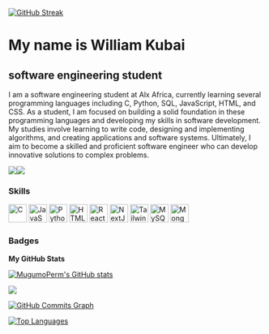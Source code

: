 [![GitHub Streak](https://streak-stats.demolab.com?user=MugumoPerm&theme=git-dark)](https://git.io/streak-stats)

My name is William Kubai
===============================

software engineering student
----------------------------

I am a software engineering student at Alx Africa, currently learning several programming languages including C, Python, SQL, JavaScript, HTML, and CSS. As a student, I am focused on building a solid foundation in these programming languages and developing my skills in software development. My studies involve learning to write code, designing and implementing algorithms, and creating applications and software systems. Ultimately, I aim to become a skilled and proficient software engineer who can develop innovative solutions to complex problems.


<a href="https://www.github.com/MugumoPerm" target="_blank" rel="noreferrer"><img
src="https://img.shields.io/github/followers/MugumoPerm?logo=github&style=for-the-badge&color=0891b2&labelColor=1c1917" /></a><a href="https://www.twitter.com/theetwin32" target="_blank" rel="noreferrer"><img
src="https://img.shields.io/twitter/follow/williamkubai2?logo=twitter&style=for-the-badge&color=0891b2&labelColor=1c1917"
/></a>

### Skills


<p align="left">
<a href="https://docs.microsoft.com/en-us/cpp/?view=msvc-170" target="_blank" rel="noreferrer"><img src="https://raw.githubusercontent.com/danielcranney/readme-generator/main/public/icons/skills/c-colored.svg" width="36" height="36" alt="C" /></a>
<a href="https://developer.mozilla.org/en-US/docs/Web/JavaScript" target="_blank" rel="noreferrer"><img src="https://raw.githubusercontent.com/danielcranney/readme-generator/main/public/icons/skills/javascript-colored.svg" width="36" height="36" alt="JavaScript" /></a>
<a href="https://www.python.org/" target="_blank" rel="noreferrer"><img src="https://raw.githubusercontent.com/danielcranney/readme-generator/main/public/icons/skills/python-colored.svg" width="36" height="36" alt="Python" /></a>
<a href="https://developer.mozilla.org/en-US/docs/Glossary/HTML5" target="_blank" rel="noreferrer"><img src="https://raw.githubusercontent.com/danielcranney/readme-generator/main/public/icons/skills/html5-colored.svg" width="36" height="36" alt="HTML5" /></a>
<a href="https://reactjs.org/" target="_blank" rel="noreferrer"><img src="https://raw.githubusercontent.com/danielcranney/readme-generator/main/public/icons/skills/react-colored.svg" width="36" height="36" alt="React" /></a>
<a href="https://nextjs.org/docs" target="_blank" rel="noreferrer"><img src="https://raw.githubusercontent.com/danielcranney/readme-generator/main/public/icons/skills/nextjs-colored.svg" width="36" height="36" alt="NextJs" /></a>
<a href="https://tailwindcss.com/" target="_blank" rel="noreferrer"><img src="https://raw.githubusercontent.com/danielcranney/readme-generator/main/public/icons/skills/tailwindcss-colored.svg" width="36" height="36" alt="TailwindCSS" /></a>
<a href="https://www.mysql.com/" target="_blank" rel="noreferrer"><img src="https://raw.githubusercontent.com/danielcranney/readme-generator/main/public/icons/skills/mysql-colored.svg" width="36" height="36" alt="MySQL" /></a>
<a href="https://www.mongodb.com/" target="_blank" rel="noreferrer"><img src="https://raw.githubusercontent.com/danielcranney/readme-generator/main/public/icons/skills/mongodb-colored.svg" width="36" height="36" alt="MongoDB" /></a>
</p>

### Badges

<b>My GitHub Stats</b>

<a href="http://www.github.com/MugumoPerm"><img src="https://github-readme-stats.vercel.app/api?username=MugumoPerm&show_icons=true&hide=&count_private=true&title_color=a855f7&text_color=ffffff&icon_color=0891b2&bg_color=000000&hide_border=true&show_icons=true" alt="MugumoPerm's GitHub stats" /></a>

<a href="http://www.github.com/MugumoPerm"><img src="https://github-readme-streak-stats.herokuapp.com/?user=MugumoPerm&stroke=ffffff&background=000000&ring=a855f7&fire=a855f7&currStreakNum=ffffff&currStreakLabel=a855f7&sideNums=ffffff&sideLabels=ffffff&dates=ffffff&hide_border=true" /></a>

<a href="http://www.github.com/MugumoPerm"><img src="https://github-readme-activity-graph.cyclic.app/graph?username=MugumoPerm&bg_color=000000&color=ffffff&line=0891b2&point=ffffff&area_color=1c1917&area=true&hide_border=true&custom_title=GitHub%20Commits%20Graph" alt="GitHub Commits Graph" /></a>

<a href="https://github.com/MugumoPerm" align="left"><img src="https://github-readme-stats.vercel.app/api/top-langs/?username=MugumoPerm&langs_count=10&title_color=a855f7&text_color=ffffff&icon_color=0891b2&bg_color=000000&hide_border=true&locale=en&custom_title=Top%20%Languages" alt="Top Languages" /></a>
